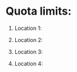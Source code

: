 # Quota limits:

1. Location 1: <inject key="Location1"></inject>

2. Location 2: <inject key="Location2"></inject>

3. Location 3: <inject key="Location3"></inject>

3. Location 4: <inject key="Location4"></inject>
